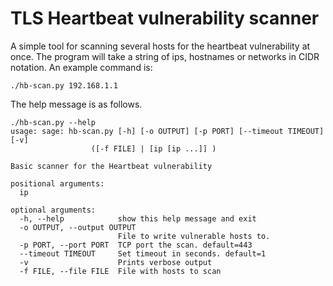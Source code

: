 # TLS Heartbeat vulnerability scanner
A simple tool for scanning several hosts for the heartbeat vulnerability at once. The program will take a string of ips, hostnames or networks in CIDR notation. An example command is:
```
./hb-scan.py 192.168.1.1
```
The help message is as follows.
```
./hb-scan.py --help
usage: sage: hb-scan.py [-h] [-o OUTPUT] [-p PORT] [--timeout TIMEOUT] [-v]
                  ([-f FILE] | [ip [ip ...]] )

Basic scanner for the Heartbeat vulnerability

positional arguments:
  ip

optional arguments:
  -h, --help            show this help message and exit
  -o OUTPUT, --output OUTPUT
                        File to write vulnerable hosts to.
  -p PORT, --port PORT  TCP port the scan. default=443
  --timeout TIMEOUT     Set timeout in seconds. default=1
  -v                    Prints verbose output
  -f FILE, --file FILE  File with hosts to scan
```